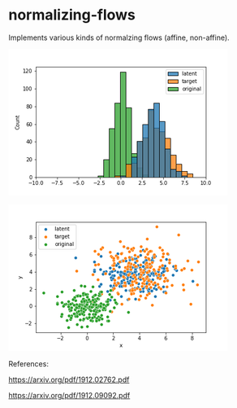 # normalizing-flows

Implements various kinds of normalzing flows (affine, non-affine).

![alt text](https://github.com/StanleyN1/normalizing-flows/blob/master/pics/1d-gaussian-approx.png?raw=True)

![alt text](https://github.com/StanleyN1/normalizing-flows/blob/master/pics/2d-gaussian-approx.png?raw=true)

References:

  https://arxiv.org/pdf/1912.02762.pdf
  
  https://arxiv.org/pdf/1912.09092.pdf
